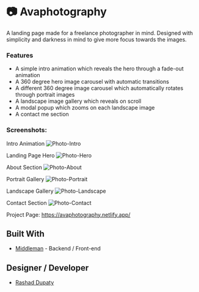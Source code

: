 # 📷 Avaphotography

A landing page made for a freelance photographer in mind. Designed with simplicity and darkness in mind to give more focus towards the images.  

### Features
- A simple intro animation which reveals the hero through a fade-out animation
- A 360 degree hero image carousel with automatic transitions 
- A different 360 degree image carousel which automatically rotates through portrait images
- A landscape image gallery which reveals on scroll
- A modal popup which zooms on each landscape image
- A contact me section

### Screenshots:

Intro Animation
![Photo-Intro](https://github.com/user-attachments/assets/fb1f4970-45d9-4dfa-8c94-7a9dc047d6b5)

Landing Page Hero
![Photo-Hero](https://github.com/user-attachments/assets/8432f6d5-9614-4864-adb8-2b5cafa86d51)

About Section
![Photo-About](https://github.com/user-attachments/assets/7914b6d1-86e5-43a2-a046-8d8e916d2a8a)

Portrait Gallery
![Photo-Portrait](https://github.com/user-attachments/assets/bec7ffe4-bdd0-4c8e-aa4b-615ed91d361d)

Landscape Gallery
![Photo-Landscape](https://github.com/user-attachments/assets/dd157cc6-7d8c-4d04-97c2-e7363147389f)

Contact Section
![Photo-Contact](https://github.com/user-attachments/assets/9032fbe2-09d8-4678-a603-177a004b8935)


Project Page: https://avaphotography.netlify.app/


## Built With
- [Middleman](https://middlemanapp.com/) - Backend / Front-end

## Designer / Developer
- [Rashad Dupaty](https://www.linkedin.com/in/rashaddupaty/)
